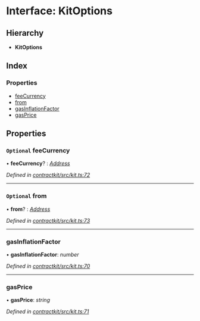 # Interface: KitOptions

## Hierarchy

* **KitOptions**

## Index

### Properties

* [feeCurrency](_contractkit_src_kit_.kitoptions.md#optional-feecurrency)
* [from](_contractkit_src_kit_.kitoptions.md#optional-from)
* [gasInflationFactor](_contractkit_src_kit_.kitoptions.md#gasinflationfactor)
* [gasPrice](_contractkit_src_kit_.kitoptions.md#gasprice)

## Properties

### `Optional` feeCurrency

• **feeCurrency**? : *[Address](../modules/_contractkit_src_base_.md#address)*

*Defined in [contractkit/src/kit.ts:72](https://github.com/celo-org/celo-monorepo/blob/master/packages/contractkit/src/kit.ts#L72)*

___

### `Optional` from

• **from**? : *[Address](../modules/_contractkit_src_base_.md#address)*

*Defined in [contractkit/src/kit.ts:73](https://github.com/celo-org/celo-monorepo/blob/master/packages/contractkit/src/kit.ts#L73)*

___

###  gasInflationFactor

• **gasInflationFactor**: *number*

*Defined in [contractkit/src/kit.ts:70](https://github.com/celo-org/celo-monorepo/blob/master/packages/contractkit/src/kit.ts#L70)*

___

###  gasPrice

• **gasPrice**: *string*

*Defined in [contractkit/src/kit.ts:71](https://github.com/celo-org/celo-monorepo/blob/master/packages/contractkit/src/kit.ts#L71)*
